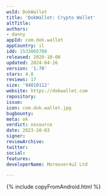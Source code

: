```yaml
---
wsId: DokWallet
title: 'DokWallet: Crypto Wallet'
altTitle: 
authors:
- danny
appId: com.dok.wallet
appCountry: il
idd: 1533065700
released: 2020-10-08
updated: 2024-04-16
version: '1.70'
stars: 4.8
reviews: 17
size: '94810112'
website: https://dokwallet.com
repository: 
issue: 
icon: com.dok.wallet.jpg
bugbounty: 
meta: ok
verdict: nosource
date: 2023-10-03
signer: 
reviewArchive: 
twitter: 
social: 
features: 
developerName: Moreover4u2 Ltd

---
```


{% include copyFromAndroid.html %}
